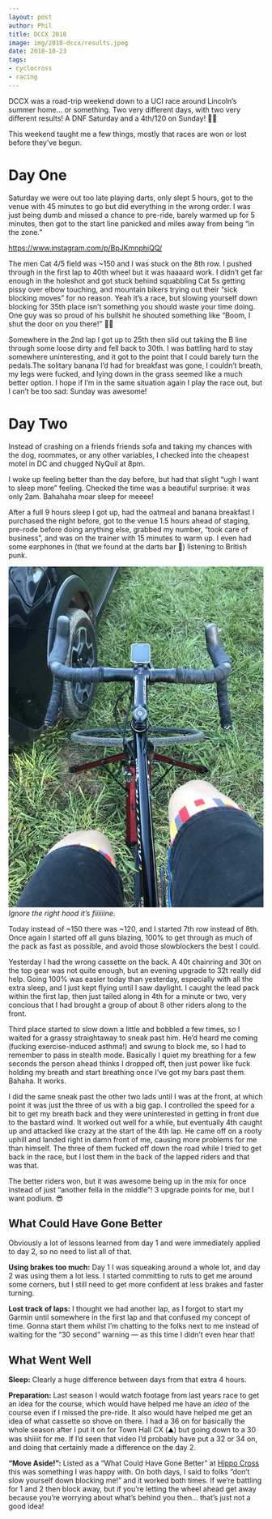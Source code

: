 ```yaml
---
layout: post
author: Phil
title: DCCX 2018
image: img/2018-dccx/results.jpeg
date: 2018-10-23
tags:
- cyclocross
- racing
---
```


DCCX was a road-trip weekend down to a UCI race around Lincoln’s summer home… or something. Two very different days, with two very different results! A DNF Saturday and a 4th/120 on Sunday! 🤘🏼

This weekend taught me a few things, mostly that races are won or lost before they’ve begun.

# Day One

Saturday we were out too late playing darts, only slept 5 hours, got to the venue with 45 minutes to go but did everything in the wrong order. I was just being dumb and missed a chance to pre-ride, barely warmed up for 5 minutes, then got to the start line panicked and miles away from being “in the zone.”

https://www.instagram.com/p/BpJKmnphiQQ/

The men Cat 4/5 field was ~150 and I was stuck on the 8th row. I pushed through in the first lap to 40th wheel but it was haaaard work. I didn’t get far enough in the holeshot and got stuck behind squabbling Cat 5s getting pissy over elbow touching, and mountain bikers trying out their “sick blocking moves” for no reason. Yeah it’s a race, but slowing yourself down blocking for 35th place isn’t something you should waste your time doing. One guy was so proud of his bullshit he shouted something like “Boom, I shut the door on you there!” 👏🤨

Somewhere in the 2nd lap I got up to 25th then slid out taking the B line through some loose dirty and fell back to 30th. I was battling hard to stay somewhere uninteresting, and it got to the point that I could barely turn the pedals.The solitary banana I’d had for breakfast was gone, I couldn’t breath, my legs were fucked, and lying down in the grass seemed like a much better option. I hope if I’m in the same situation again I play the race out, but I can’t be too sad: Sunday was awesome!

# Day Two

Instead of crashing on a friends friends sofa and taking my chances with the dog, roommates, or any other variables, I checked into the cheapest motel in DC and chugged NyQuil at 8pm.

I woke up feeling better than the day before, but had that slight “ugh I want to sleep more” feeling. Checked the time was a beautiful surprise: it was only 2am. Bahahaha moar sleep for meeee!

After a full 9 hours sleep I got up, had the oatmeal and banana breakfast I purchased the night before, got to the venue 1.5 hours ahead of staging, pre-rode before doing anything else, grabbed my number, “took care of business”, and was on the trainer with 15 minutes to warm up. I even had some earphones in (that we found at the darts bar 🤣) listening to British punk.

![](img/2018-dccx/prep.jpeg)*Ignore the right hood it’s fiiiiiine.*

Today instead of ~150 there was ~120, and I started 7th row instead of 8th. Once again I started off all guns blazing, 100% to get through as much of the pack as fast as possible, and avoid those slowblockers the best I could.

Yesterday I had the wrong cassette on the back. A 40t chainring and 30t on the top gear was not quite enough, but an evening upgrade to 32t really did help. Going 100% was easier today than yesterday, especially with all the extra sleep, and I just kept flying until I saw daylight. I caught the lead pack within the first lap, then just tailed along in 4th for a minute or two, very concious that I had brought a group of about 8 other riders along to the front.

Third place started to slow down a little and bobbled a few times, so I waited for a grassy straightaway to sneak past him. He’d heard me coming (fucking exercise-induced asthma!) and swung to block me, so I had to remember to pass in stealth mode. Basically I quiet my breathing for a few seconds the person ahead thinks I dropped off, then just power like fuck holding my breath and start breathing once I’ve got my bars past them. Bahaha. It works.

I did the same sneak past the other two lads until I was at the front, at which point it was just the three of us with a big gap. I controlled the speed for a bit to get my breath back and they were uninterested in getting in front due to the bastard wind. It worked out well for a while, but eventually 4th caught up and attacked like crazy at the start of the 4th lap. He came off on a rooty uphill and landed right in damn front of me, causing more problems for me than himself. The three of them fucked off down the road while I tried to get back in the race, but I lost them in the back of the lapped riders and that was that.

The better riders won, but it was awesome being up in the mix for once instead of just “another fella in the middle”! 3 upgrade points for me, but I want podium. 😎

## What Could Have Gone Better

Obviously a lot of lessons learned from day 1 and were immediately applied to day 2, so no need to list all of that.

**Using brakes too much:** Day 1 I was squeaking around a whole lot, and day 2 was using them a lot less. I started committing to ruts to get me around some corners, but I still need to get more confident at less brakes and faster turning.

**Lost track of laps:** I thought we had another lap, as I forgot to start my Garmin until somewhere in the first lap and that confused my concept of time. Gonna start them whilst I’m chatting to the folks next to me instead of waiting for the “30 second” warning — as this time I didn’t even hear that!

## What Went Well

**Sleep:** Clearly a huge difference between days from that extra 4 hours.

**Preparation:** Last season I would watch footage from last years race to get an idea for the course, which would have helped me have an *idea* of the course even if I missed the pre-ride. It also would have helped me get an idea of what cassette so shove on there. I had a 36 on for basically the whole season after I put it on for Town Hall CX (⛰) but going down to a 30 was shiiiit for me. If I’d seen that video I’d probably have put a 32 or 34 on, and doing that certainly made a difference on the day 2.

**“Move Aside!”:** Listed as a “What Could Have Gone Better” at [Hippo Cross](/wallowing-at-hippocross-2018/) this was something I was happy with. On both days, I said to folks “don’t slow yourself down blocking me!” and it worked both times. If we’re battling for 1 and 2 then block away, but if you’re letting the wheel ahead get away because you’re worrying about what’s behind you then… that’s just not a good idea!
